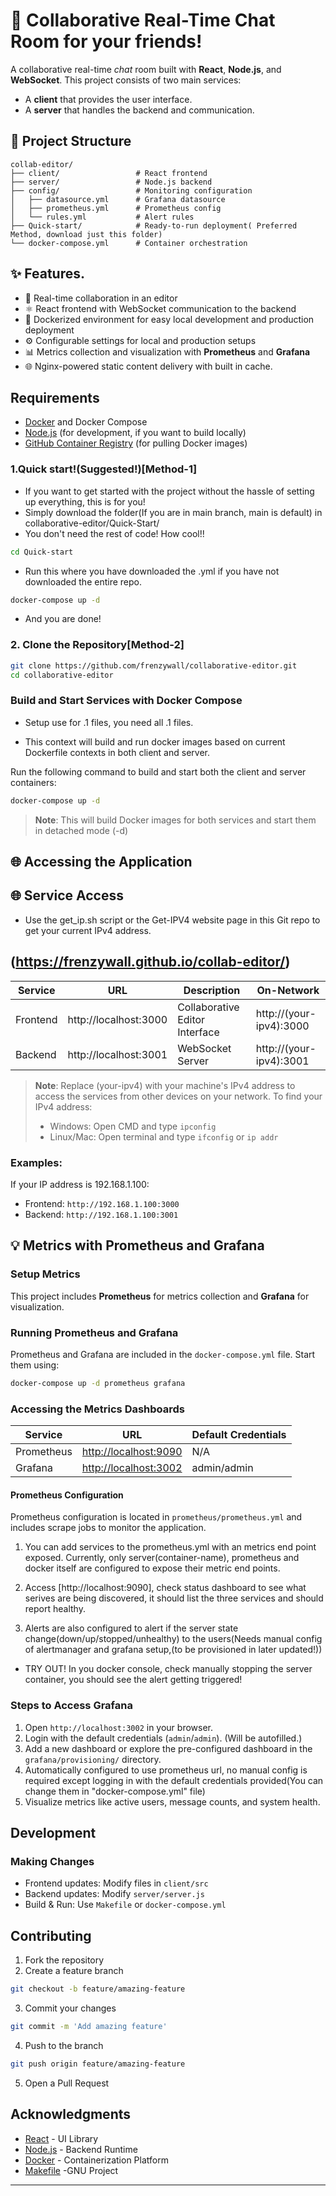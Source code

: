 # 🔄 Collaborative Real-Time Chat Room for your friends!

A collaborative real-time *chat* room built with **React**, **Node.js**, and **WebSocket**. This project consists of two main services:

- A **client** that provides the user interface.
- A **server** that handles the backend and communication.

## 📁 Project Structure
```
collab-editor/
├── client/                 # React frontend
├── server/                 # Node.js backend
├── config/                 # Monitoring configuration
│   ├── datasource.yml      # Grafana datasource
│   ├── prometheus.yml      # Prometheus config
│   └── rules.yml           # Alert rules
├── Quick-start/            # Ready-to-run deployment( Preferred Method, download just this folder)
└── docker-compose.yml      # Container orchestration

```

## ✨ Features.

* 🔄 Real-time collaboration in an editor
* ⚛️ React frontend with WebSocket communication to the backend
* 🐳 Dockerized environment for easy local development and production deployment
* ⚙️ Configurable settings for local and production setups
* 📊 Metrics collection and visualization with **Prometheus** and **Grafana**
* 🌐 Nginx-powered static content delivery with built in cache.

##  Requirements

* [Docker](https://www.docker.com/) and Docker Compose
* [Node.js](https://nodejs.org/) (for development, if you want to build locally)
* [GitHub Container Registry](https://ghcr.io/) (for pulling Docker images)


### 1.Quick start!(Suggested!)[Method-1]

- If you want to get started with the project without the hassle of setting up everything, this is for you!
- Simply download the folder(If you are in main branch, main is default) in collaborative-editor/Quick-Start/
- You don't need the rest of code! How cool!!

```bash
cd Quick-start
```
- Run this where you have downloaded the .yml if you have not downloaded the entire repo.

```bash
docker-compose up -d

````
- And you are done!

### 2. Clone the Repository[Method-2]

```bash
git clone https://github.com/frenzywall/collaborative-editor.git
cd collaborative-editor
```

###  Build and Start Services with Docker Compose

-  Setup use for .1 files, you need all .1 files.

- This context will build and run docker images based on current Dockerfile contexts in both client and server.

Run the following command to build and start both the client and server containers:

```bash
docker-compose up -d
```

> **Note**: This will build Docker images for both services and start them in detached mode (-d)



## 🌐 Accessing the Application
## 🌐 Service Access

- Use the get_ip.sh script or the Get-IPV4 website page in this Git repo to get your current IPv4 address.

## (https://frenzywall.github.io/collab-editor/)

| Service  | URL                    | Description                    | On-Network                     |
|----------|------------------------|--------------------------------|--------------------------------|
| Frontend | http://localhost:3000  | Collaborative Editor Interface | http://(your-ipv4):3000        |
| Backend  | http://localhost:3001  | WebSocket Server               | http://(your-ipv4):3001        |

> **Note**: Replace (your-ipv4) with your machine's IPv4 address to access the services from other devices on your network.
> To find your IPv4 address:
> - Windows: Open CMD and type `ipconfig`
> - Linux/Mac: Open terminal and type `ifconfig` or `ip addr`

### Examples:
If your IP address is 192.168.1.100:
- Frontend: `http://192.168.1.100:3000`
- Backend: `http://192.168.1.100:3001`

## 💡 Metrics with Prometheus and Grafana

### Setup Metrics

This project includes **Prometheus** for metrics collection and **Grafana** for visualization.

### Running Prometheus and Grafana

Prometheus and Grafana are included in the `docker-compose.yml` file. Start them using:

```bash
docker-compose up -d prometheus grafana
```

### Accessing the Metrics Dashboards

| Service    | URL                                            | Default Credentials |
| ---------- | ---------------------------------------------- | ------------------- |
| Prometheus | [http://localhost:9090](http://localhost:9090) | N/A                 |
| Grafana    | [http://localhost:3002](http://localhost:3002) | admin/admin         |

#### Prometheus Configuration

Prometheus configuration is located in `prometheus/prometheus.yml` and includes scrape jobs to monitor the application.

1. You can add services to the prometheus.yml with an metrics end point exposed. Currently, only server(container-name), prometheus and docker itself are configured to expose their metric end points.

2. Access [http://localhost:9090], check status dashboard to see what serives are being discovered, it should list the three services and should report healthy.

3. Alerts are also configured to alert if the server state change(down/up/stopped/unhealthy) to the users(Needs manual config of alertmanager and grafana setup,(to be provisioned in later updated!))

- TRY OUT!
In you docker console, check manually stopping the server container, you should see the alert getting triggered!

### Steps to Access Grafana

1. Open `http://localhost:3002` in your browser.
2. Login with the default credentials (`admin`/`admin`). (Will be autofilled.)
3. Add a new dashboard or explore the pre-configured dashboard in the `grafana/provisioning/` directory.
4. Automatically configured to use prometheus url, no manual config is required except logging in with the    default credentials provided(You can change them in "docker-compose.yml" file)
5. Visualize metrics like active users, message counts, and system health.


##  Development

### Making Changes
- Frontend updates: Modify files in `client/src`
- Backend updates: Modify `server/server.js`
- Build & Run: Use `Makefile` or `docker-compose.yml`

## Contributing

1. Fork the repository
2.  Create a feature branch
   ```bash
   git checkout -b feature/amazing-feature
   ```
3.  Commit your changes
   ```bash
   git commit -m 'Add amazing feature'
   ```
4.  Push to the branch
   ```bash
   git push origin feature/amazing-feature
   ```
5.  Open a Pull Request


##  Acknowledgments

- [React](https://reactjs.org/) - UI Library
- [Node.js](https://nodejs.org/) - Backend Runtime
- [Docker](https://www.docker.com/) - Containerization Platform
- [Makefile](https://www.gnu.org/software/make/#download) -GNU Project

---

